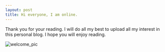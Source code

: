 ```yaml
---
layout: post
title: Hi everyone, I am online.
---
```

Thank you for your reading. I will do all my best to upload all my interest in this personal blog. I hope you will enjoy reading.

![welcome_pic]({{site.url}}https://datasciencesurfer.files.wordpress.com/2013/04/data-science-history.jpg)

